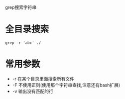 grep搜索字符串

# 全目录搜索
```
grep -r 'abc' ./
```

# 常用参数
* -r 在某个目录里面搜索所有文件
* -F 不使用正则(使用那个字符串查找,注意还有bash扩展)
* -v 输出没有匹配的行
